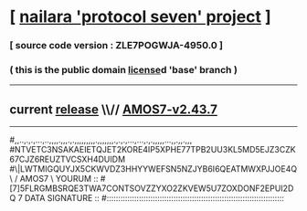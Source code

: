 
# [ [nailara 'protocol seven' project](http://nailara.network/) ]

### [ source code version : ZLE7POGWJA-4950.0 ]

### ( this is the public domain [license](../license)d 'base' branch )
---
## current [release](https://github.com/nailara-technologies/protocol-7/releases) \\\\// [AMOS7-v2.43.7](https://github.com/nailara-technologies/protocol-7/releases/tag/AMOS7-v2.43.7)
---

#,,..,.,.,...,..,,,,.,,,.,.,,,,,,,,,.,,,,,,,.,.,.,...,...,.,.,,,,,...,,.,,.,,,
#NTVETC3NSAKAEIETQJET2KORE4IP5XPHE77TPB2UU3KL5MD5EJZ3CZK67CJZ6REUZTVCSXH4DUIDM
#\\\|LWTMIGQUYJX5CKWVDZ3HHYYWEFSN5NZJYB6I6QEATMWXPJJOE4Q \ / AMOS7 \ YOURUM ::
#\[7]5FLRGMBSRQE3TWA7CONTSOVZZYXO2ZKVEW5U7ZOXDONF2EPUI2DQ 7  DATA SIGNATURE ::
#:::::::::::::::::::::::::::::::::::::::::::::::::::::::::::::::::::::::::::::
